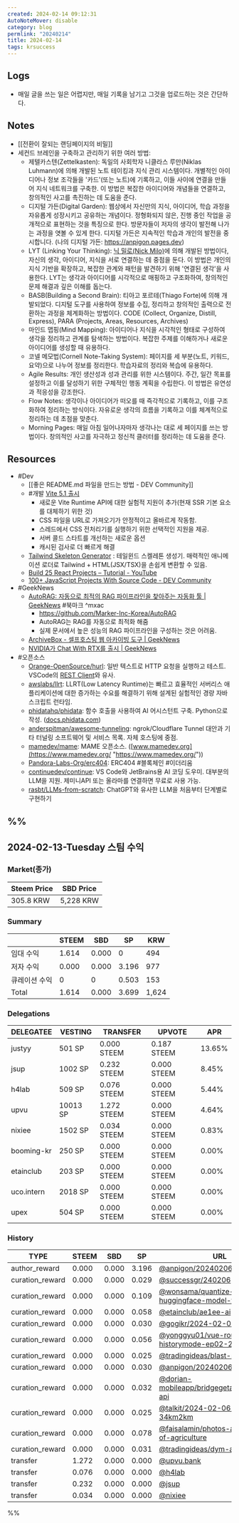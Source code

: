 ```yaml
---
created: 2024-02-14 09:12:31
AutoNoteMover: disable
category: blog
permlink: "20240214"
title: 2024-02-14
tags: krsuccess
---
```


## Logs
- 매일 글을 쓰는 일은 어렵지만, 매일 기록을 남기고 그것을 업로드하는 것은 간단하다.

## Notes
- [[전환이 잘되는 랜딩페이지의 비밀]]
- 세컨드 브레인을 구축하고 관리하기 위한 여러 방법:
	- 제텔카스텐(Zettelkasten): 독일의 사회학자 니클라스 루만(Niklas Luhmann)에 의해 개발된 노트 테이킹과 지식 관리 시스템이다. 개별적인 아이디어나 정보 조각들을 '카드'(또는 노트)에 기록하고, 이들 사이에 연결을 만들어 지식 네트워크를 구축한. 이 방법은 복잡한 아이디어와 개념들을 연결하고, 창의적인 사고를 촉진하는 데 도움을 준다.
	- 디지털 가든(Digital Garden): 웹상에서 자신만의 지식, 아이디어, 학습 과정을 자유롭게 성장시키고 공유하는 개념이다. 정형화되지 않은, 진행 중인 작업을 공개적으로 표현하는 것을 특징으로 한다. 방문자들이 저자의 생각이 발전해 나가는 과정을 엿볼 수 있게 한다. 디지털 가든은 지속적인 학습과 개인의 발전을 중시합니다. (나의 디지털 가든: https://anpigon.pages.dev)
	- LYT (Linking Your Thinking): [닉 밀로(Nick Milo)](https://www.youtube.com/@linkingyourthinking)에 의해 개발된 방법이다, 자신의 생각, 아이디어, 지식을 서로 연결하는 데 중점을 둔다. 이 방법은 개인의 지식 기반을 확장하고, 복잡한 관계와 패턴을 발견하기 위해 '연결된 생각'을 사용한다. LYT는 생각과 아이디어를 시각적으로 매핑하고 구조화하여, 창의적인 문제 해결과 깊은 이해를 돕는다.
	- BASB(Building a Second Brain): 티아고 포르테(Thiago Forte)에 의해 개발되었다. 디지털 도구를 사용하여 정보를 수집, 정리하고 창의적인 출력으로 전환하는 과정을 체계화하는 방법이다. CODE (Collect, Organize, Distill, Express), PARA (Projects, Areas, Resources, Archives)
	- 마인드 맵핑(Mind Mapping): 아이디어나 지식을 시각적인 형태로 구성하여 생각을 정리하고 관계를 탐색하는 방법이다. 복잡한 주제를 이해하거나 새로운 아이디어를 생성할 때 유용하다.
	- 코넬 메모법(Cornell Note-Taking System): 페이지를 세 부분(노트, 키워드, 요약)으로 나누어 정보를 정리한다. 학습자료의 정리와 복습에 유용하다.
	- Agile Results: 개인 생산성과 성과 관리를 위한 시스템이다. 주간, 일간 목표를 설정하고 이를 달성하기 위한 구체적인 행동 계획을 수립한다. 이 방법은 유연성과 적응성을 강조한다.
	- Flow Notes: 생각이나 아이디어가 떠오를 때 즉각적으로 기록하고, 이를 구조화하여 정리하는 방식이다. 자유로운 생각의 흐름을 기록하고 이를 체계적으로 정리하는 데 초점을 맞춘다.
	- Morning Pages: 매일 아침 일어나자마자 생각나는 대로 세 페이지를 쓰는 방법이다. 창의적인 사고를 자극하고 정신적 클러터를 정리하는 데 도움을 준다.

## Resources
- #Dev
	- [[좋은 README.md 파일을 만드는 방법 - DEV Community]]
	- #개발 [Vite 5.1 출시](https://vitejs.dev/blog/announcing-vite5-1?ref=dailydev)
		- 새로운 Vite Runtime API에 대한 실험적 지원이 추가(현재 SSR 기본 요소를 대체하기 위한 것)
		- CSS 파일을 URL로 가져오기가 안정적이고 올바르게 작동함.
		- 스레드에서 CSS 전처리기를 실행하기 위한 선택적인 지원을 제공.
		- 서버 콜드 스타트를 개선하는 새로운 옵션
		- 캐시된 검사로 더 빠르게 해결
	- [Tailwind Skeleton Generator](https://www.producthunt.com/posts/tailwind-skeleton-generator) : 테일윈드 스켈레톤 생성기. 매력적인 애니메이션 로더로 Tailwind + HTML(JSX/TSX)을 손쉽게 변환할 수 있음.
	- [Build 25 React Projects – Tutorial - YouTube](https://www.youtube.com/watch?v=5ZdHfJVAY-s)
	- [100+ JavaScript Projects With Source Code - DEV Community](https://dev.to/shantanu_jana/100-javascript-projects-with-source-code-59lo?ref=dailydev)
- #GeekNews
	- [AutoRAG: 자동으로 최적의 RAG 파이프라인을 찾아주는 자동화 툴 | GeekNews](https://news.hada.io/topic?id=13343) #북마크 ^mxac
		- https://github.com/Marker-Inc-Korea/AutoRAG
		- AutoRAG는 RAG를 자동으로 최적화 해줌
		- 실제 문서에서 높은 성능의 RAG 파이프라인을 구성하는 것은 어려움.
	- [ArchiveBox - 셀프호스팅 웹 아카이빙 도구 | GeekNews](https://news.hada.io/topic?id=13356)
	- [NVIDIA가 Chat With RTX를 출시 | GeekNews](https://news.hada.io/topic?id=13352)
- #오픈소스
	- [Orange-OpenSource/hurl](https://github.com/Orange-OpenSource/hurl): 일반 텍스트로 HTTP 요청을 실행하고 테스트. VSCode의 [REST Client](https://marketplace.visualstudio.com/items?itemName=humao.rest-client)와 유사.
	- [awslabs/llrt](https://github.com/awslabs/llrt): LLRT(Low Latency Runtime)는 빠르고 효율적인 서버리스 애플리케이션에 대한 증가하는 수요를 해결하기 위해 설계된 실험적인 경량 자바스크립트 런타임.
	- [phidatahq/phidata](https://github.com/phidatahq/phidata): 함수 호출을 사용하여 AI 어시스턴트 구축. Python으로 작성. ([docs.phidata.com](https://docs.phidata.com/ "https://docs.phidata.com"))
	- [anderspitman/awesome-tunneling](https://github.com/anderspitman/awesome-tunneling): ngrok/Cloudflare Tunnel 대안과 기타 터널링 소프트웨어 및 서비스 목록. 자체 호스팅에 중점.
	- [mamedev/mame](https://github.com/mamedev/mame): MAME 오픈소스. ([www.mamedev.org](https://www.mamedev.org/ "https://www.mamedev.org/"))
	- [Pandora-Labs-Org/erc404](https://github.com/Pandora-Labs-Org/erc404): ERC404 #블록체인 #이더리움
	- [continuedev/continue](https://github.com/continuedev/continue): VS Code와 JetBrains용 AI 코딩 도우미. 대부분의 LLM을 지원. 제미니API 또는 올라마를 연결하면 무료로 사용 가능.
	- [rasbt/LLMs-from-scratch](https://github.com/rasbt/LLMs-from-scratch): ChatGPT와 유사한 LLM을 처음부터 단계별로 구현하기

%%
---

## 2024-02-13-Tuesday 스팀 수익

### Market(종가)
| Steem Price | SBD Price |
| --- | --- |
| 305.8 KRW | 5,228 KRW |

### Summary
| | STEEM | SBD | SP | KRW |
| --- | --- | --- | --- |--- |
| 임대 수익 | 1.614 | 0.000 | 0 | 494 |
| 저자 수익 | 0.000 | 0.000 | 3.196 | 977 |
| 큐레이션 수익 | 0 | 0 | 0.503 | 153 |
| Total | 1.614 | 0.000 | 3.699 | 1,624 |

### Delegations
| DELEGATEE | VESTING | TRANSFER | UPVOTE | APR |
| --- | --- | --- | --- | --- |
| justyy | 501 SP | 0.000 STEEM | 0.187 STEEM | 13.65% |
| jsup | 1002 SP | 0.232 STEEM | 0.000 STEEM | 8.45% |
| h4lab | 509 SP | 0.076 STEEM | 0.000 STEEM | 5.44% |
| upvu | 10013 SP | 1.272 STEEM | 0.000 STEEM | 4.64% |
| nixiee | 1502 SP | 0.034 STEEM | 0.000 STEEM | 0.83% |
| booming-kr | 250 SP | 0.000 STEEM | 0.000 STEEM | 0.00% |
| etainclub | 203 SP | 0.000 STEEM | 0.000 STEEM | 0.00% |
| uco.intern | 2018 SP | 0.000 STEEM | 0.000 STEEM | 0.00% |
| upex | 504 SP | 0.000 STEEM | 0.000 STEEM | 0.00% |

### History
| TYPE | STEEM | SBD | SP | URL |
| --- | --- | --- | --- | --- |
| author_reward | 0.000 | 0.000 | 3.196 | [@anpigon/20240206t143533086z](https://steemit.com/@anpigon/20240206t143533086z) |
| curation_reward | 0.000 | 0.000 | 0.029 | [@successgr/240206](https://steemit.com/@successgr/240206) |
| curation_reward | 0.000 | 0.000 | 0.109 | [@wonsama/quantize-huggingface-model-to-gguf](https://steemit.com/@wonsama/quantize-huggingface-model-to-gguf) |
| curation_reward | 0.000 | 0.000 | 0.058 | [@etainclub/ae1ee-ai](https://steemit.com/@etainclub/ae1ee-ai) |
| curation_reward | 0.000 | 0.000 | 0.030 | [@gogikr/2024-02-06](https://steemit.com/@gogikr/2024-02-06) |
| curation_reward | 0.000 | 0.000 | 0.056 | [@yonggyu01/vue-router-historymode-ep02-2km](https://steemit.com/@yonggyu01/vue-router-historymode-ep02-2km) |
| curation_reward | 0.000 | 0.000 | 0.025 | [@tradingideas/blast-spin](https://steemit.com/@tradingideas/blast-spin) |
| curation_reward | 0.000 | 0.000 | 0.030 | [@anpigon/20240206t143533086z](https://steemit.com/@anpigon/20240206t143533086z) |
| curation_reward | 0.000 | 0.000 | 0.032 | [@dorian-mobileapp/bridgegetaccountposts-api](https://steemit.com/@dorian-mobileapp/bridgegetaccountposts-api) |
| curation_reward | 0.000 | 0.000 | 0.025 | [@talkit/2024-02-06-12643220-34km2km](https://steemit.com/@talkit/2024-02-06-12643220-34km2km) |
| curation_reward | 0.000 | 0.000 | 0.078 | [@faisalamin/photos-at-university-of-agriculture](https://steemit.com/@faisalamin/photos-at-university-of-agriculture) |
| curation_reward | 0.000 | 0.000 | 0.031 | [@tradingideas/dym-airdrop](https://steemit.com/@tradingideas/dym-airdrop) |
| transfer | 1.272 | 0.000 | 0.000 | [@upvu.bank](https://steemit.com/@upvu.bank) |
| transfer | 0.076 | 0.000 | 0.000 | [@h4lab](https://steemit.com/@h4lab) |
| transfer | 0.232 | 0.000 | 0.000 | [@jsup](https://steemit.com/@jsup) |
| transfer | 0.034 | 0.000 | 0.000 | [@nixiee](https://steemit.com/@nixiee) |

%%
